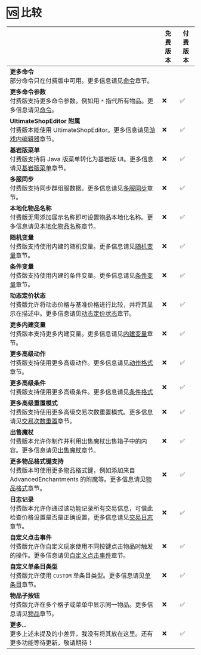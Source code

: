 # 🆚 比较

||免费版本|付费版本|
|---|---|---|
|**更多命令**<br>部分命令只在付费版中可用。更多信息请见[命令](info.commands.md)章节。||
|**更多命令参数**<br>付费版支持更多命令参数。例如用 `*` 指代所有物品。更多信息请见[命令](info.commands.md)。|❌|✅|
|**UltimateShopEditor 附属**<br>付费版本能使用 UltimateShopEditor。更多信息请见[游戏内编辑器](features.in-game-editor-premium.md)章节。|❌|✅|
|**基岩版菜单**<br>付费版支持将 Java 版菜单转化为基岩版 UI。更多信息请见[基岩版菜单](menus.bedrock-menus-premium.md)章节。|❌|✅|
|**多服同步**<br>付费版支持同步群组服数据。更多信息请见[多服同步](features.multi-server-sync-premium.md)章节。|❌|✅|
|**本地化物品名称**<br>付费版无需添加展示名称即可设置物品本地化名称。更多信息请见[本地化物品名称](features.localized-item-name.md)章节。|❌|✅|
|**随机变量**<br>付费版支持使用内建的随机变量。更多信息请见[随机变量](placeholders.random-placeholder-premium.md)章节。|❌|✅|
|**条件变量**<br>付费版支持使用内建的条件变量。更多信息请见[条件变量](placeholders.conditional-placeholder-premium.md)章节。|❌|✅|
|**动态定价状态**<br>付费版允许将动态价格与基准价格进行比较，并将其显示在描述中。更多信息请见[动态定价状态](dynamic-prices.dynamic-price-status-premium.md)章节。|❌|✅|
|**更多内建变量**<br>付费版本支持更多内建变量。更多信息请见[内建变量](placeholders.built-in-placeholder.md)章节。|❌|✅|
|**更多高级动作**<br>付费版支持使用更多高级动作。更多信息请见[动作格式](format.action-format.md)章节。|❌|✅|
|**更多高级条件**<br>付费版支持使用更多高级条件。更多信息请见[条件格式](format.condition-format.md)|❌|✅|
|**更多高级重置模式**<br>付费版支持使用更多高级交易次数重置模式。更多信息请见[交易次数重置](shops.product-config-buy-sell-times-reset.md)章节。|❌|✅|
|**出售魔杖**<br>付费版本允许你制作并利用出售魔杖出售箱子中的内容。更多信息请见[出售魔杖](features.sell-stick-premium.md)章节。|❌|✅|
|**更多物品格式键支持**<br>付费版本可使用更多物品格式键，例如添加来自 AdvancedEnchantments 的附魔等。更多信息请见[物品格式](format.itemformat.md)章节。|❌|✅|
|**日志记录**<br>付费版本允许你通过该功能记录所有交易信息，可借此检查价格设置是否是正确设置，更多信息请见[交易日志](features.log-transaction-premium.md)章节。|❌|✅|
|**自定义点击事件**<br>付费版允许你自定义玩家使用不同按键点击物品时触发的操作。更多信息请见[自定义点击事件](features.custom-click-event-premium.md)章节。|❌|✅|
|**自定义单条目类型**<br>付费版允许使用 `CUSTOM` 单条目类型。更多信息请见[单条目](shops.products-config-single-thing.md)章节。|❌|✅|
|**物品子按钮**<br>付费版允许在多个格子或菜单中显示同一物品。更多信息请见[物品](shops.products.md)章节。|❌|✅|
|**更多...**<br>更多上述未提及的小差异，我没有将其放在这里。还有更多功能等待更新，敬请期待！|❌|✅|